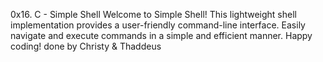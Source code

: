 0x16. C - Simple Shell
Welcome to Simple Shell! This lightweight shell implementation provides a user-friendly command-line interface. Easily navigate and execute commands in a simple and efficient manner. Happy coding!
done by Christy & Thaddeus
